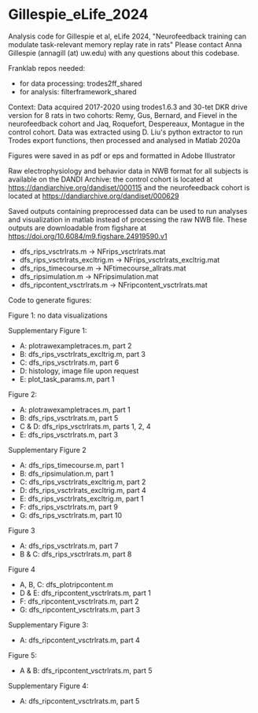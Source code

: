 # Gillespie_eLife_2024
Analysis code for Gillespie et al, eLife 2024, "Neurofeedback training can modulate task-relevant memory replay rate in rats"
Please contact Anna Gillespie (annagill (at) uw.edu) with any questions about this codebase.

Franklab repos needed:

- for data processing: trodes2ff_shared
- for analysis: filterframework_shared

Context: Data acquired 2017-2020 using trodes1.6.3 and 30-tet DKR drive version for 8 rats in two cohorts: Remy, Gus, Bernard, and Fievel in the neurofeedback cohort and Jaq, Roquefort, Despereaux, Montague in the control cohort. Data was extracted using D. Liu's python extractor to run Trodes export functions, then processed and analysed in Matlab 2020a

Figures were saved in as pdf or eps and formatted in Adobe Illustrator

Raw electrophysiology and behavior data in NWB format for all subjects is available on the DANDI Archive: the control cohort is located at https://dandiarchive.org/dandiset/000115 and the neurofeedback cohort is located at https://dandiarchive.org/dandiset/000629

Saved outputs containing preprocessed data can be used to run analyses and visualization in matlab instead of processing the raw NWB file. These outputs are downloadable from figshare at https://doi.org/10.6084/m9.figshare.24919590.v1

- dfs_rips_vsctrlrats.m -> NFrips_vsctrlrats.mat 
- dfs_rips_vsctrlrats_excltrig.m -> NFrips_vsctrlrats_excltrig.mat
- dfs_rips_timecourse.m -> NFtimecourse_allrats.mat
- dfs_ripsimulation.m -> NFripsimulation.mat
- dfs_ripcontent_vsctrlrats.m -> NFripcontent_vsctrlrats.mat

Code to generate figures:

Figure 1: no data visualizations

Supplementary Figure 1: 
- A: plotrawexampletraces.m, part 2
- B: dfs_rips_vsctrlrats_excltrig.m, part 3
- C: dfs_rips_vsctrlrats.m, part 6
- D: histology, image file upon request
- E: plot_task_params.m, part 1
 
Figure 2: 
- A: plotrawexampletraces.m, part 1
- B: dfs_rips_vsctrlrats.m, part 5
- C & D: dfs_rips_vsctrlrats.m, parts 1, 2, 4
- E: dfs_rips_vsctrlrats.m, part 3

Supplementary Figure 2
- A: dfs_rips_timecourse.m, part 1
- B: dfs_ripsimulation.m, part 1
- C: dfs_rips_vsctrlrats_excltrig.m, part 2
- D: dfs_rips_vsctrlrats_excltrig.m, part 4
- E: dfs_rips_vsctrlrats_excltrig.m, part 1
- F: dfs_rips_vsctrlrats.m, part 9
- G: dfs_rips_vsctrlrats.m, part 10

Figure 3
- A: dfs_rips_vsctrlrats.m, part 7
- B & C: dfs_rips_vsctrlrats.m, part 8

Figure 4
- A, B, C: dfs_plotripcontent.m
- D & E: dfs_ripcontent_vsctrlrats.m, part 1
- F: dfs_ripcontent_vsctrlrats.m, part 2
- G: dfs_ripcontent_vsctrlrats.m, part 3

Supplementary Figure 3:
- A: dfs_ripcontent_vsctrlrats.m, part 4

Figure 5:
- A & B: dfs_ripcontent_vsctrlrats.m, part 5

Supplementary Figure 4:
- A: dfs_ripcontent_vsctrlrats.m, part 5


